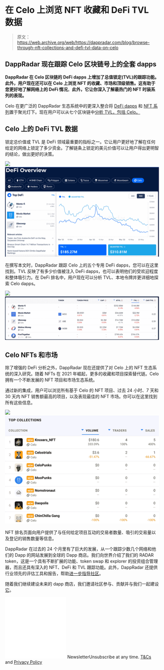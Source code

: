 # 在 Celo 上浏览 NFT 收藏和 DeFi TVL 数据

> 原文：<https://web.archive.org/web/https://dappradar.com/blog/browse-through-nft-collections-and-defi-tvl-data-on-celo>

## DappRadar 现在跟踪 Celo 区块链号上的全套 dapps

**DappRadar 在 Celo 区块链的 DeFi dapps 上增加了总值锁定(TVL)的跟踪功能。此外，用户现在还可以在 Celo 上浏览 NFT 的收藏、市场和顶级销售。这有助于您更好地了解网络上的 DeFi 情况**。**此外，它让你深入了解最热门的 NFT 时装系列的表现。**

Celo 在更广泛的 DappRadar 生态系统中的更深入整合将 [DeFi dapps](https://web.archive.org/web/20220630215158/https://dappradar.com/rankings/protocol/celo/category/defi) 和 [NFT 系列](https://web.archive.org/web/20220630215158/https://dappradar.com/nft)置于聚光灯下。现在用户可以从七个区块链中[分析 TVL，包括 Celo。](https://web.archive.org/web/20220630215158/https://dappradar.com/defi/protocol/celo)

## Celo 上的 DeFi TVL 数据

锁定总价值或 TVL 是 DeFi 领域最重要的指标之一。它让用户更好地了解在任何给定的网络上锁定了多少资金。了解链条上锁定的美元价值可以让用户得出更明智的结论，做出更好的决策。

![](img/cbe29e14aaf72b07cdf058bd30a9c877.png)![](img/ed36242464767f0cfcb6bf3c75003550.png)

在撰写本文时，DappRadar 跟踪 Celo 上的五个专用 DeFi dapps，您可以在这里找到。TVL 反映了有多少价值被注入 DeFi dapps，也可以表明他们的受欢迎程度和整体吸引力。在 DeFi 排名中，用户现在可以分析 TVL、本地令牌并更详细地探索 Celo dapps。

![](img/dd2e69b59e94d35bfa836be9d69cbd25.png)![](img/d58ddb2c2a8fe59718af9aac467e0efc.png)

## Celo NFTs 和市场

除了增强的 DeFi 分析之外，DappRadar 现在还提供了对 Celo 上的 NFT 生态系统的深入研究。随着 NFTs 在 2021 年崛起，更多的收藏和项目探索替代链。Celo 拥有一个不断发展的 NFT 项目和市场生态系统。

通过新的集成，用户可以浏览所有基于 Celo 的 NFT 项目、过去 24 小时、7 天和 30 天内 NFT 销售额最高的项目，以及表现最佳的 NFT 市场。你可以在这里找到所有这些信息。

![](img/058b52c3469c1b63aa780c0b74b3b67d.png)![](img/1c400bacde8d78094e600d0220c40fcb.png)

NFT 排名页面向用户提供了与任何给定项目互动的交易者数量、吸引的交易量以及登记的销售数量等信息。

DappRadar 在过去的 24 个月里有了巨大的发展，从一个跟踪少数几个网络和他们的 Dapp 的网站发展到全球的 Dapp 商店。我们向世界介绍了我们的 RADAR token，这是一个具有不断扩展的功能、token swap 和 explorer 的投资组合管理器，而且还具有深入的 NFT、DeFi 和 TVL 跟踪功能。此外，DappRadar 还提供行业领先的评估工具和报告，帮助[进一步指导社区](https://web.archive.org/web/20220630215158/https://dappradar.com/token/governance)。

随着我们继续建设未来的 dapp 商店，我们邀请社区参与、贡献并与我们一起建设[它](https://web.archive.org/web/20220630215158/https://dappradar.com/token/governance)。

![](img/6d5a4a2d609c56e1a5771717e54ba759.png) NewsletterUnsubscribe at any time. [T&Cs](https://web.archive.org/web/20220630215158/https://dappradar.com/terms) and [Privacy Policy](https://web.archive.org/web/20220630215158/https://dappradar.com/privacy-policy)